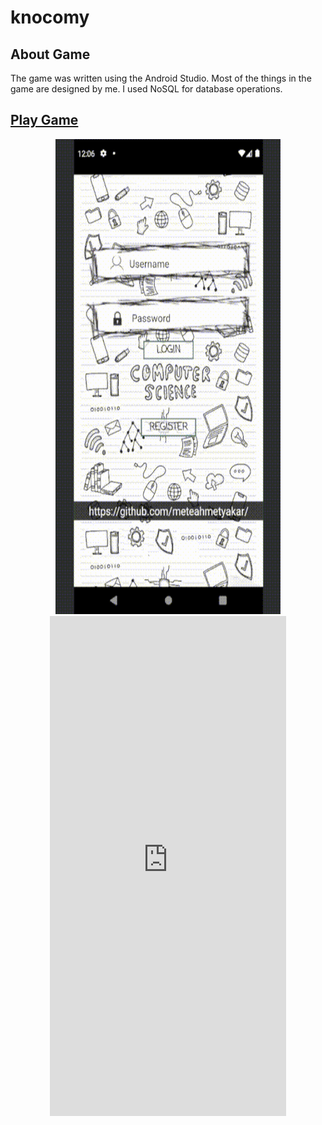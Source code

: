 # knocomy

## About Game
The game was written using the Android Studio. Most of the things in the game are designed by me. I used NoSQL for database operations.

## [Play Game](https://meteahmetyakar.github.io/knocomy/)

<p align="center">
  <img src="https://github.com/meteahmetyakar/knocomy/blob/main/gameplay.gif" width="360" height="760" />
  
  <iframe
  	src="https://appetize.io/embed/21cteh3y8uc0g4bcnu1vbrv4fw?device=pixel4"
  	width="378px" height="800px" frameborder="0" scrolling="no">
</iframe>
  
</p>


